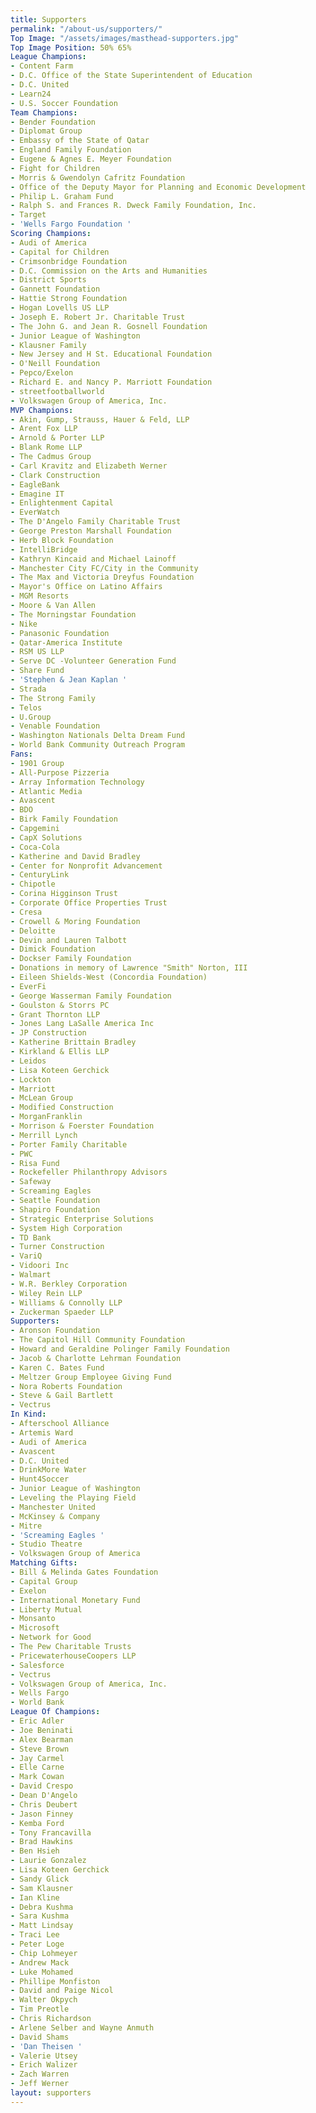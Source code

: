 ```yaml
---
title: Supporters
permalink: "/about-us/supporters/"
Top Image: "/assets/images/masthead-supporters.jpg"
Top Image Position: 50% 65%
League Champions:
- Content Farm
- D.C. Office of the State Superintendent of Education
- D.C. United
- Learn24
- U.S. Soccer Foundation
Team Champions:
- Bender Foundation
- Diplomat Group
- Embassy of the State of Qatar
- England Family Foundation
- Eugene & Agnes E. Meyer Foundation
- Fight for Children
- Morris & Gwendolyn Cafritz Foundation
- Office of the Deputy Mayor for Planning and Economic Development
- Philip L. Graham Fund
- Ralph S. and Frances R. Dweck Family Foundation, Inc.
- Target
- 'Wells Fargo Foundation '
Scoring Champions:
- Audi of America
- Capital for Children
- Crimsonbridge Foundation
- D.C. Commission on the Arts and Humanities
- District Sports
- Gannett Foundation
- Hattie Strong Foundation
- Hogan Lovells US LLP
- Joseph E. Robert Jr. Charitable Trust
- The John G. and Jean R. Gosnell Foundation
- Junior League of Washington
- Klausner Family
- New Jersey and H St. Educational Foundation
- O'Neill Foundation
- Pepco/Exelon
- Richard E. and Nancy P. Marriott Foundation
- streetfootballworld
- Volkswagen Group of America, Inc.
MVP Champions:
- Akin, Gump, Strauss, Hauer & Feld, LLP
- Arent Fox LLP
- Arnold & Porter LLP
- Blank Rome LLP
- The Cadmus Group
- Carl Kravitz and Elizabeth Werner
- Clark Construction
- EagleBank
- Emagine IT
- Enlightenment Capital
- EverWatch
- The D'Angelo Family Charitable Trust
- George Preston Marshall Foundation
- Herb Block Foundation
- IntelliBridge
- Kathryn Kincaid and Michael Lainoff
- Manchester City FC/City in the Community
- The Max and Victoria Dreyfus Foundation
- Mayor's Office on Latino Affairs
- MGM Resorts
- Moore & Van Allen
- The Morningstar Foundation
- Nike
- Panasonic Foundation
- Qatar-America Institute
- RSM US LLP
- Serve DC -Volunteer Generation Fund
- Share Fund
- 'Stephen & Jean Kaplan '
- Strada
- The Strong Family
- Telos
- U.Group
- Venable Foundation
- Washington Nationals Delta Dream Fund
- World Bank Community Outreach Program
Fans:
- 1901 Group
- All-Purpose Pizzeria
- Array Information Technology
- Atlantic Media
- Avascent
- BDO
- Birk Family Foundation
- Capgemini
- CapX Solutions
- Coca-Cola
- Katherine and David Bradley
- Center for Nonprofit Advancement
- CenturyLink
- Chipotle
- Corina Higginson Trust
- Corporate Office Properties Trust
- Cresa
- Crowell & Moring Foundation
- Deloitte
- Devin and Lauren Talbott
- Dimick Foundation
- Dockser Family Foundation
- Donations in memory of Lawrence "Smith" Norton, III
- Eileen Shields-West (Concordia Foundation)
- EverFi
- George Wasserman Family Foundation
- Goulston & Storrs PC
- Grant Thornton LLP
- Jones Lang LaSalle America Inc
- JP Construction
- Katherine Brittain Bradley
- Kirkland & Ellis LLP
- Leidos
- Lisa Koteen Gerchick
- Lockton
- Marriott
- McLean Group
- Modified Construction
- MorganFranklin
- Morrison & Foerster Foundation
- Merrill Lynch
- Porter Family Charitable
- PWC
- Risa Fund
- Rockefeller Philanthropy Advisors
- Safeway
- Screaming Eagles
- Seattle Foundation
- Shapiro Foundation
- Strategic Enterprise Solutions
- System High Corporation
- TD Bank
- Turner Construction
- VariQ
- Vidoori Inc
- Walmart
- W.R. Berkley Corporation
- Wiley Rein LLP
- Williams & Connolly LLP
- Zuckerman Spaeder LLP
Supporters:
- Aronson Foundation
- The Capitol Hill Community Foundation
- Howard and Geraldine Polinger Family Foundation
- Jacob & Charlotte Lehrman Foundation
- Karen C. Bates Fund
- Meltzer Group Employee Giving Fund
- Nora Roberts Foundation
- Steve & Gail Bartlett
- Vectrus
In Kind:
- Afterschool Alliance
- Artemis Ward
- Audi of America
- Avascent
- D.C. United
- DrinkMore Water
- Hunt4Soccer
- Junior League of Washington
- Leveling the Playing Field
- Manchester United
- McKinsey & Company
- Mitre
- 'Screaming Eagles '
- Studio Theatre
- Volkswagen Group of America
Matching Gifts:
- Bill & Melinda Gates Foundation
- Capital Group
- Exelon
- International Monetary Fund
- Liberty Mutual
- Monsanto
- Microsoft
- Network for Good
- The Pew Charitable Trusts
- PricewaterhouseCoopers LLP
- Salesforce
- Vectrus
- Volkswagen Group of America, Inc.
- Wells Fargo
- World Bank
League Of Champions:
- Eric Adler
- Joe Beninati
- Alex Bearman
- Steve Brown
- Jay Carmel
- Elle Carne
- Mark Cowan
- David Crespo
- Dean D'Angelo
- Chris Deubert
- Jason Finney
- Kemba Ford
- Tony Francavilla
- Brad Hawkins
- Ben Hsieh
- Laurie Gonzalez
- Lisa Koteen Gerchick
- Sandy Glick
- Sam Klausner
- Ian Kline
- Debra Kushma
- Sara Kushma
- Matt Lindsay
- Traci Lee
- Peter Loge
- Chip Lohmeyer
- Andrew Mack
- Luke Mohamed
- Phillipe Monfiston
- David and Paige Nicol
- Walter Okpych
- Tim Preotle
- Chris Richardson
- Arlene Selber and Wayne Anmuth
- David Shams
- 'Dan Theisen '
- Valerie Utsey
- Erich Walizer
- Zach Warren
- Jeff Werner
layout: supporters
---
```


